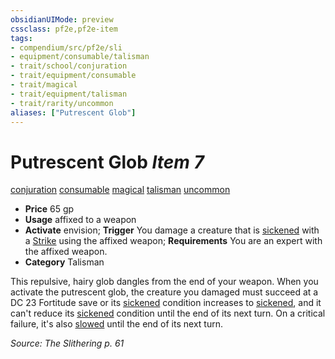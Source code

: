 ```yaml
---
obsidianUIMode: preview
cssclass: pf2e,pf2e-item
tags:
- compendium/src/pf2e/sli
- equipment/consumable/talisman
- trait/school/conjuration
- trait/equipment/consumable
- trait/magical
- trait/equipment/talisman
- trait/rarity/uncommon
aliases: ["Putrescent Glob"]
---
```

# Putrescent Glob *Item 7*  
[conjuration](conjuration.md)  [consumable](consumable.md)  [magical](magical.md)  [talisman](talisman.md)  [uncommon](uncommon.md)  

- **Price** 65 gp
- **Usage** affixed to a weapon
- **Activate** envision; **Trigger** You damage a creature that is [sickened](conditions.md#Sickened) with a [Strike](strike.md) using the affixed weapon; **Requirements** You are an expert with the affixed weapon.
- **Category** Talisman

This repulsive, hairy glob dangles from the end of your weapon. When you activate the putrescent glob, the creature you damaged must succeed at a DC 23 Fortitude save or its [sickened](conditions.md#Sickened) condition increases to [sickened](conditions.md#Sickened), and it can't reduce its [sickened](conditions.md#Sickened) condition until the end of its next turn. On a critical failure, it's also [slowed](conditions.md#Slowed) until the end of its next turn.

*Source: The Slithering p. 61*
